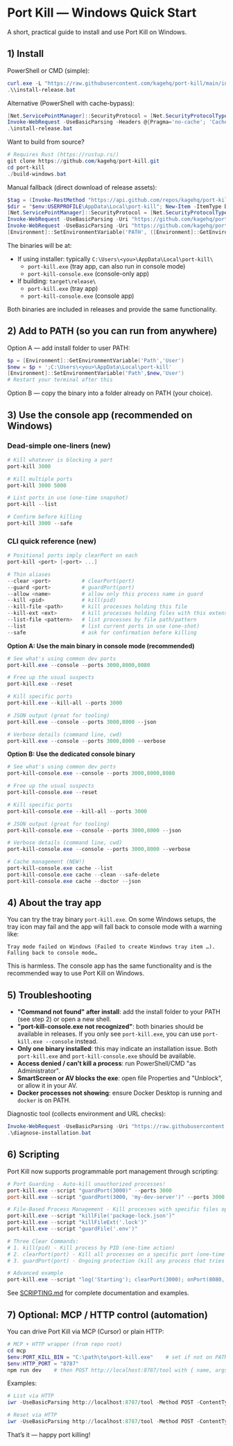 # Port Kill — Windows Quick Start

A short, practical guide to install and use Port Kill on Windows.

## 1) Install

PowerShell or CMD (simple):

```powershell
curl.exe -L "https://raw.githubusercontent.com/kagehq/port-kill/main/install-release.bat" -o install-release.bat
.\\install-release.bat
```

Alternative (PowerShell with cache-bypass):

```powershell
[Net.ServicePointManager]::SecurityProtocol = [Net.SecurityProtocolType]::Tls12
Invoke-WebRequest -UseBasicParsing -Headers @{Pragma='no-cache'; 'Cache-Control'='no-cache'} -Uri "https://raw.githubusercontent.com/kagehq/port-kill/main/install-release.bat" -OutFile "install-release.bat"
.\install-release.bat
```

Want to build from source?

```powershell
# Requires Rust (https://rustup.rs/)
git clone https://github.com/kagehq/port-kill.git
cd port-kill
./build-windows.bat
```

Manual fallback (direct download of release assets):

```powershell
$tag = (Invoke-RestMethod "https://api.github.com/repos/kagehq/port-kill/releases/latest").tag_name
$dir = "$env:USERPROFILE\AppData\Local\port-kill"; New-Item -ItemType Directory -Force -Path $dir | Out-Null
[Net.ServicePointManager]::SecurityProtocol = [Net.SecurityProtocolType]::Tls12
Invoke-WebRequest -UseBasicParsing -Uri "https://github.com/kagehq/port-kill/releases/download/$tag/port-kill" -OutFile "$dir\port-kill.exe"
Invoke-WebRequest -UseBasicParsing -Uri "https://github.com/kagehq/port-kill/releases/download/$tag/port-kill-console" -OutFile "$dir\port-kill-console.exe"
[Environment]::SetEnvironmentVariable('PATH', ([Environment]::GetEnvironmentVariable('PATH','User') + ";$dir"), 'User')
```

The binaries will be at:
- If using installer: typically `C:\Users\<you>\AppData\Local\port-kill\`
  - `port-kill.exe` (tray app, can also run in console mode)
  - `port-kill-console.exe` (console-only app)
- If building: `target\release\`
  - `port-kill.exe` (tray app)
  - `port-kill-console.exe` (console app)

Both binaries are included in releases and provide the same functionality.

## 2) Add to PATH (so you can run from anywhere)

Option A — add install folder to user PATH:

```powershell
$p = [Environment]::GetEnvironmentVariable('Path','User')
$new = $p + ';C:\Users\<you>\AppData\Local\port-kill'
[Environment]::SetEnvironmentVariable('Path',$new,'User')
# Restart your terminal after this
```

Option B — copy the binary into a folder already on PATH (your choice).

## 3) Use the console app (recommended on Windows)

### Dead-simple one-liners (new)
```powershell
# Kill whatever is blocking a port
port-kill 3000

# Kill multiple ports
port-kill 3000 5000

# List ports in use (one-time snapshot)
port-kill --list

# Confirm before killing
port-kill 3000 --safe
```

### CLI quick reference (new)
```powershell
# Positional ports imply clearPort on each
port-kill <port> [<port> ...]

# Thin aliases
--clear <port>          # clearPort(port)
--guard <port>          # guardPort(port)
--allow <name>          # allow only this process name in guard
--kill <pid>            # kill(pid)
--kill-file <path>      # kill processes holding this file
--kill-ext <ext>        # kill processes holding files with this extension
--list-file <pattern>   # list processes by file path/pattern
--list                  # list current ports in use (one-shot)
--safe                  # ask for confirmation before killing
```

**Option A: Use the main binary in console mode (recommended)**
```powershell
# See what's using common dev ports
port-kill.exe --console --ports 3000,8000,8080

# Free up the usual suspects
port-kill.exe --reset

# Kill specific ports
port-kill.exe --kill-all --ports 3000

# JSON output (great for tooling)
port-kill.exe --console --ports 3000,8000 --json

# Verbose details (command line, cwd)
port-kill.exe --console --ports 3000,8000 --verbose
```

**Option B: Use the dedicated console binary**
```powershell
# See what's using common dev ports
port-kill-console.exe --console --ports 3000,8000,8080

# Free up the usual suspects
port-kill-console.exe --reset

# Kill specific ports
port-kill-console.exe --kill-all --ports 3000

# JSON output (great for tooling)
port-kill-console.exe --console --ports 3000,8000 --json

# Verbose details (command line, cwd)
port-kill-console.exe --console --ports 3000,8000 --verbose

# Cache management (NEW!)
port-kill-console.exe cache --list
port-kill-console.exe cache --clean --safe-delete
port-kill-console.exe cache --doctor --json
```

## 4) About the tray app

You can try the tray binary `port-kill.exe`. On some Windows setups, the tray icon may fail and the app will fall back to console mode with a warning like:

```
Tray mode failed on Windows (Failed to create Windows tray item …). Falling back to console mode…
```

This is harmless. The console app has the same functionality and is the recommended way to use Port Kill on Windows.

## 5) Troubleshooting

- **"Command not found" after install**: add the install folder to your PATH (see step 2) or open a new shell.
- **"port-kill-console.exe not recognized"**: both binaries should be available in releases. If you only see `port-kill.exe`, you can use `port-kill.exe --console` instead.
- **Only one binary installed**: this may indicate an installation issue. Both `port-kill.exe` and `port-kill-console.exe` should be available.
- **Access denied / can't kill a process**: run PowerShell/CMD "as Administrator".
- **SmartScreen or AV blocks the exe**: open file Properties and "Unblock", or allow it in your AV.
- **Docker processes not showing**: ensure Docker Desktop is running and `docker` is on PATH.

Diagnostic tool (collects environment and URL checks):

```powershell
Invoke-WebRequest -UseBasicParsing -Uri "https://raw.githubusercontent.com/kagehq/port-kill/main/diagnose-installation.bat" -OutFile "diagnose-installation.bat"
.\diagnose-installation.bat
```

## 6) Scripting

Port Kill now supports programmable port management through scripting:

```powershell
# Port Guarding - Auto-kill unauthorized processes!
port-kill.exe --script "guardPort(3000)" --ports 3000
port-kill.exe --script "guardPort(3000, 'my-dev-server')" --ports 3000

# File-Based Process Management - Kill processes with specific files open!
port-kill.exe --script "killFile('package-lock.json')"
port-kill.exe --script "killFileExt('.lock')"
port-kill.exe --script "guardFile('.env')"

# Three Clear Commands:
# 1. kill(pid) - Kill process by PID (one-time action)
# 2. clearPort(port) - Kill all processes on a specific port (one-time action)
# 3. guardPort(port) - Ongoing protection (kill any process that tries to bind to this port)

# Advanced example
port-kill.exe --script "log('Starting'); clearPort(3000); onPort(8080, callback)" --ports 3000,8080
```

See [SCRIPTING.md](SCRIPTING.md) for complete documentation and examples.

## 7) Optional: MCP / HTTP control (automation)

You can drive Port Kill via MCP (Cursor) or plain HTTP:

```powershell
# MCP + HTTP wrapper (from repo root)
cd mcp
$env:PORT_KILL_BIN = "C:\path\to\port-kill.exe"    # set if not on PATH
$env:HTTP_PORT = "8787"
npm run dev    # then POST http://localhost:8787/tool with { name, args }
```

Examples:

```powershell
# List via HTTP
iwr -UseBasicParsing http://localhost:8787/tool -Method POST -ContentType 'application/json' -Body '{"name":"list","args":{"ports":"3000,8000"}}' | % Content

# Reset via HTTP
iwr -UseBasicParsing http://localhost:8787/tool -Method POST -ContentType 'application/json' -Body '{"name":"reset","args":{}}' | % Content
```

That’s it — happy port killing!
